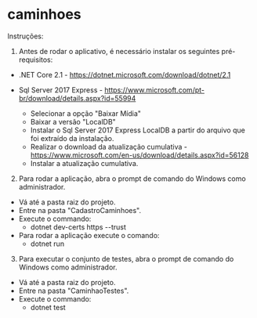# caminhoes

Instruções:

1) Antes de rodar o aplicativo, é necessário instalar os seguintes pré-requisitos:
  - .NET Core 2.1 - https://dotnet.microsoft.com/download/dotnet/2.1
  
  - Sql Server 2017 Express - https://www.microsoft.com/pt-br/download/details.aspx?id=55994
    * Selecionar a opção "Baixar Mídia"
    * Baixar a versão "LocalDB"
    * Instalar o Sql Server 2017 Express LocalDB a partir do arquivo que foi extraído da instalação.
    * Realizar o download da atualização cumulativa - https://www.microsoft.com/en-us/download/details.aspx?id=56128
    * Instalar a atualização cumulativa.
    
2) Para rodar a aplicação, abra o prompt de comando do Windows como administrador.
  - Vá até a pasta raiz do projeto.
  - Entre na pasta "CadastroCaminhoes".
  - Execute o commando:
    - dotnet dev-certs https --trust
  - Para rodar a aplicação execute o comando:
    - dotnet run
  
3) Para executar o conjunto de testes, abra o prompt de comando do Windows como administrador.
  - Vá até a pasta raiz do projeto.
  - Entre na pasta "CaminhaoTestes".
  - Execute o commando:
    - dotnet test
